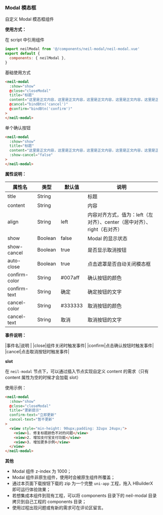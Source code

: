 ### Modal 模态框

自定义 Modal 模态框组件

**使用方式：**

在 script 中引用组件

```javascript
import neilModal from '@/components/neil-modal/neil-modal.vue'
export default {
  components: { neilModal },
}
```

基础使用方式

```html
<neil-modal
  :show="show"
  @close="closeModal"
  title="标题"
  content="这里是正文内容，这里是正文内容，这里是正文内容，这里是正文内容，这里是正文内容，这里是正文内容"
  @cancel="bindBtn('cancel')"
  @confirm="bindBtn('confirm')"
>
</neil-modal>
```

单个确认按钮

```html
<neil-modal
  :show="show"
  title="标题"
  content="这里是正文内容，这里是正文内容，这里是正文内容，这里是正文内容，这里是正文内容，这里是正文内容"
  :show-cancel="false"
>
</neil-modal>
```

**属性说明：**

| 属性名        | 类型    | 默认值  | 说明                                                                    |
| ------------- | ------- | ------- | ----------------------------------------------------------------------- |
| title         | String  |         | 标题                                                                    |
| content       | String  |         | 内容                                                                    |
| align         | String  | left    | 内容对齐方式，值为：left（左对齐）、center（居中对齐）、right（右对齐） |
| show          | Boolean | false   | Modal 的显示状态                                                        |
| show-cancel   | Boolean | true    | 是否显示取消按钮                                                        |
| auto-close    | Boolean | true    | 点击遮罩是否自动关闭模态框                                              |
| confirm-color | String  | #007aff | 确认按钮的颜色                                                          |
| confirm-text  | String  | 确定    | 确定按钮的文字                                                          |
| cancel-color  | String  | #333333 | 取消按钮的颜色                                                          |
| cancel-text   | String  | 取消    | 取消按钮的文字                                                          |

**事件说明：**

|事件名|说明 |
|close|组件关闭时触发事件|
|confirm|点击确认按钮时触发事件|
|cancel|点击取消按钮时触发事件|

**slot**

在 `neil-modal` 节点下，可以通过插入节点实现自定义 content 的需求（只有 content 属性为空的时候才会加载 slot）

使用示例：

```html
<neil-modal
  :show="show"
  @close="closeModal"
  title="更新提示"
  confirm-text="立即更新"
  cancel-text="暂不更新"
>
  <view style="min-height: 90upx;padding: 32upx 24upx;">
    <view>1. 修复标题颜色不对的问题</view>
    <view>2. 增加支付宝支付功能</view>
    <view>3. 增加更多示例</view>
  </view>
</neil-modal>
```

**其他**

- Modal 组件 z-index 为 1000；
- Modal 组件非原生组件，使用时会被原生组件所覆盖；
- 通过本页面下载按钮下载的 zip 为一个完整 `uni-app` 工程，拖入 HBuilderX 即可运行体验效果；
- 若想集成本组件到现有工程，可以将 components 目录下的 neil-modal 目录拷贝到自己工程的 components 目录；
- 使用过程出现问题或有新的需求可在评论区留言。
